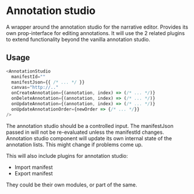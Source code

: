 # Annotation studio

A wrapper around the annotation studio for the narrative editor. Provides its own prop-interface
for editing annotations. It will use the 2 related plugins to extend functionality beyond
the vanilla annotation studio.

## Usage

```js
<AnnotationStudio
  manifestId=""
  manifestJson={{ /* ... */ }}
  canvas="http://.."
  onCreateAnnotation={(annotation, index) => (/* ... */)}
  onDeleteAnnotation={(annotation, index) => (/* ... */)}
  onUpdateAnnotation={(annotation, index) => (/* ... */)}
  onUpdateAnnotationOrder={newOrder => {/* ... */}}
/>
```

The annotation studio should be a controlled input. The manifestJson passed in will not be
re-evaluated unless the manifestId changes. Annotation studio component will update its own
internal state of the annotation lists. This might change if problems come up.

This will also include plugins for annotation studio:

- Import manifest
- Export manifest

They could be their own modules, or part of the same.
